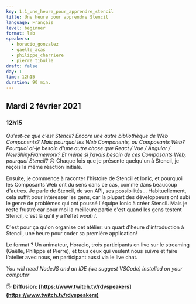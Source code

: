 ```yaml
---
key: 1.1_une_heure_pour_apprendre_stencil
title: Une heure pour apprendre Stencil
language: Français
level: beginner
format: lab
speakers:
  - horacio_gonzalez
  - gaelle_acas
  - philippe_charriere
  - pierre_tibulle
draft: false
day: 1
time: 12h15
duration: 90 min.
---
```


## Mardi 2 février 2021
### 12h15


*Qu'est-ce que c'est Stencil? Encore une autre bibliothèque de  Web Components? Mais pourquoi les Web Components, ou Composants Web? Pourquoi ai-je besoin d'une autre chose que React / Vue / Angular / NewShinyFramework? Et même si j'avais besoin de ces Composants Web, pourquoi Stencil?* 😠
Chaque fois que je présente quelqu'un à Stencil, je reçois la même réaction initiale.

Ensuite, je commence à raconter l'histoire de Stencil et Ionic, et pourquoi les Composants Web ont du sens dans ce cas, comme dans beaucoup d'autres. Je parle de Stencil, de son API, ses possibilités... Habituellement, cela suffit pour intéresser les gens, car la plupart des développeurs ont subi le genre de problèmes qui ont poussé l'équipe Ionic à créer Stencil. Mais je reste frustré car pour moi la meilleure partie c'est quand les gens testent Stencil, c'est là qu'il y a l'effet *woah !*. 

C'est pour ça qu'on organise cet atélier: un quart d'heure d'introduction à Stencil, une heure pour coder sa première application! 

Le format ? Un animateur, Horacio, trois participants en live sur le streaming (Gaëlle, Philippe et Pierre), et tous ceux qui veulent nous suivre et faire l'atelier avec nous, en participant aussi via le live chat.

*You will need NodeJS and an IDE (we suggest VSCode) installed on your computer*


🖐️ **Diffusion: [https://www.twitch.tv/rdvspeakers](https://www.twitch.tv/rdvspeakers)**